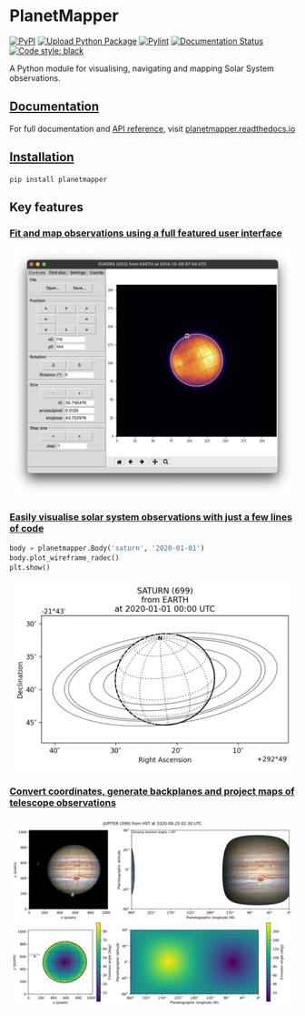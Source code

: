 # PlanetMapper

[![PyPI](https://img.shields.io/pypi/v/planetmapper?logo=python&logoColor=silver)](https://pypi.org/project/planetmapper/)
[![Upload Python Package](https://github.com/ortk95/planetmapper/actions/workflows/python-publish.yml/badge.svg)](https://github.com/ortk95/planetmapper/actions/workflows/python-publish.yml)
[![Pylint](https://github.com/ortk95/planetmapper/actions/workflows/pylint.yml/badge.svg)](https://github.com/ortk95/planetmapper/actions/workflows/pylint.yml)
[![Documentation Status](https://readthedocs.org/projects/planetmapper/badge/?version=latest)](https://planetmapper.readthedocs.io/en/latest/?badge=latest)
[![Code style: black](https://img.shields.io/badge/code%20style-black-000000.svg)](https://github.com/psf/black)


A Python module for visualising, navigating and mapping Solar System observations.

## [Documentation](https://planetmapper.readthedocs.io)
For full documentation and [API reference](https://planetmapper.readthedocs.io/en/latest/documentation.html), visit [planetmapper.readthedocs.io](https://planetmapper.readthedocs.io/en/latest/index.html)


## [Installation](https://planetmapper.readthedocs.io/en/latest/installation.html)
```
pip install planetmapper
```

## Key features
### [Fit and map observations using a full featured user interface](https://planetmapper.readthedocs.io/en/latest/user_interface.html)
![PlanetMapper graphical user interface](https://github.com/ortk95/planetmapper/blob/main/docs/images/gui_fitting.png?raw=true)

### [Easily visualise solar system observations with just a few lines of code](https://planetmapper.readthedocs.io/en/latest/general_python_api.html#wireframe-plots)

```python
body = planetmapper.Body('saturn', '2020-01-01')
body.plot_wireframe_radec()
plt.show()
```

![Image of Saturn generated with PlanetMapper](https://raw.githubusercontent.com/ortk95/planetmapper/main/docs/images/saturn_wireframe_radec.png)

### [Convert coordinates, generate backplanes and project maps of telescope observations](https://planetmapper.readthedocs.io/en/latest/general_python_api.html)
![Plot of a mapped Jupiter observation, generated with PlanetMapper](https://raw.githubusercontent.com/ortk95/planetmapper/main/docs/images/jupiter_mapped.png)
